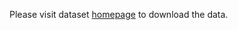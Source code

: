 Please visit dataset [homepage](https://www.kaggle.com/datasets/qramkrishna/corn-leaf-infection-dataset) to download the data. 
